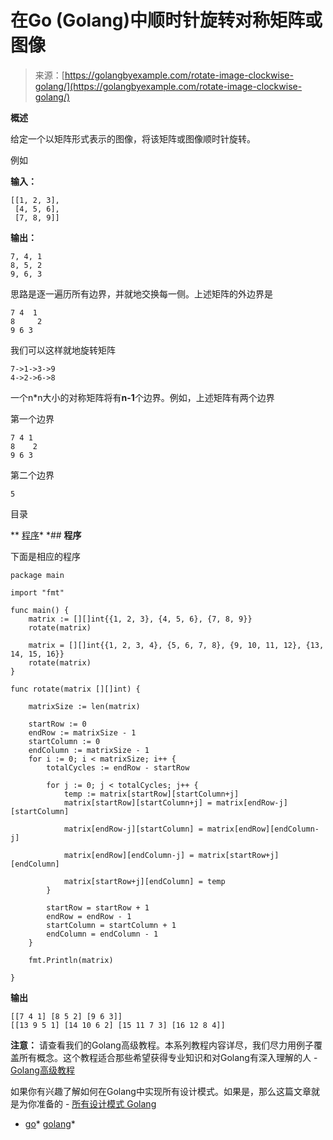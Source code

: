<!--yml

分类：未分类

日期：2024-10-13 06:44:20

-->

# 在Go (Golang)中顺时针旋转对称矩阵或图像

> 来源：[https://golangbyexample.com/rotate-image-clockwise-golang/](https://golangbyexample.com/rotate-image-clockwise-golang/)

**概述**

给定一个以矩阵形式表示的图像，将该矩阵或图像顺时针旋转。

例如

**输入：**

```
[[1, 2, 3], 
 [4, 5, 6], 
 [7, 8, 9]]
```

**输出：**

```
7, 4, 1 
8, 5, 2 
9, 6, 3
```

思路是逐一遍历所有边界，并就地交换每一侧。上述矩阵的外边界是

```
7 4  1
8     2 
9 6 3
```

我们可以这样就地旋转矩阵

```
7->1->3->9
4->2->6->8
```

一个n*n大小的对称矩阵将有**n-1**个边界。例如，上述矩阵有两个边界

第一个边界

```
7 4 1
8    2 
9 6 3
```

第二个边界

```
5
```

目录

**   [程序](#Program "Program")*  *## **程序**

下面是相应的程序

```
package main

import "fmt"

func main() {
	matrix := [][]int{{1, 2, 3}, {4, 5, 6}, {7, 8, 9}}
	rotate(matrix)

	matrix = [][]int{{1, 2, 3, 4}, {5, 6, 7, 8}, {9, 10, 11, 12}, {13, 14, 15, 16}}
	rotate(matrix)
}

func rotate(matrix [][]int) {

	matrixSize := len(matrix)

	startRow := 0
	endRow := matrixSize - 1
	startColumn := 0
	endColumn := matrixSize - 1
	for i := 0; i < matrixSize; i++ {
		totalCycles := endRow - startRow

		for j := 0; j < totalCycles; j++ {
			temp := matrix[startRow][startColumn+j]
			matrix[startRow][startColumn+j] = matrix[endRow-j][startColumn]

			matrix[endRow-j][startColumn] = matrix[endRow][endColumn-j]

			matrix[endRow][endColumn-j] = matrix[startRow+j][endColumn]

			matrix[startRow+j][endColumn] = temp
		}

		startRow = startRow + 1
		endRow = endRow - 1
		startColumn = startColumn + 1
		endColumn = endColumn - 1
	}

	fmt.Println(matrix)

}
```

**输出**

```
[[7 4 1] [8 5 2] [9 6 3]]
[[13 9 5 1] [14 10 6 2] [15 11 7 3] [16 12 8 4]]
```

**注意：** 请查看我们的Golang高级教程。本系列教程内容详尽，我们尽力用例子覆盖所有概念。这个教程适合那些希望获得专业知识和对Golang有深入理解的人 - [Golang高级教程](https://golangbyexample.com/golang-comprehensive-tutorial/)

如果你有兴趣了解如何在Golang中实现所有设计模式。如果是，那么这篇文章就是为你准备的 - [所有设计模式 Golang](https://golangbyexample.com/all-design-patterns-golang/)

+   [go](https://golangbyexample.com/tag/go/)*   [golang](https://golangbyexample.com/tag/golang/)*
